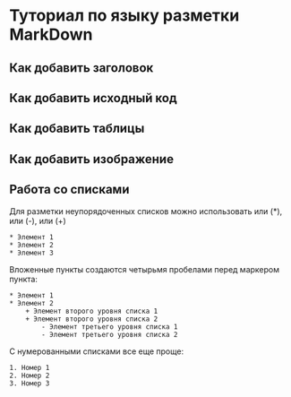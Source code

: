 # Туториал по языку разметки MarkDown

## Как добавить заголовок

## Как добавить исходный код

## Как добавить таблицы

## Как добавить изображение

## Работа со списками

Для разметки неупорядоченных списков можно использовать или (*), или (-), или (+)
```
* Элемент 1
* Элемент 2
* Элемент 3
```

Вложенные пункты создаются четырьмя пробелами перед маркером
пункта:
```
* Элемент 1
* Элемент 2
    + Элемент второго уровня списка 1
    + Элемент второго уровня списка 2
        - Элемент третьего уровня списка 1
        - Элемент третьего уровня списка 2
```

С нумерованными списками все еще проще:
```
1. Номер 1
2. Номер 2
3. Номер 3
```